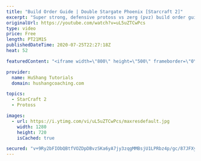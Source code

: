 ```yaml
---
title: "Build Order Guide | Double Stargate Phoenix [Starcraft 2]"
excerpt: "Super strong, defensive protoss vs zerg (pvz) build order guide. This opening is going to give you incredible map control over zerg in the mid-game, letting you scout exactly what is coming your way and making it easy to feel in control of the game. This build also completely owns mutalisk transitions"
originalUrl: https://youtube.com/watch?v=uL5uZTCwPcs
type: video
price: Free
length: PT21M1S
publishedDateTime: 2020-07-25T22:27:18Z
heat: 52

featuredContent: "<iframe width=\"800\" height=\"500\" frameborder=\"0\" src=\"https://www.youtube.com/embed/uL5uZTCwPcs\" allow=\"accelerometer; autoplay; encrypted-media; gyroscope; picture-in-picture\" allowfullscreen></iframe>"

provider:
  name: HuShang Tutorials
  domain: hushangcoaching.com

topics:
  - StarCraft 2
  - Protoss

images:
  - url: https://i.ytimg.com/vi/uL5uZTCwPcs/maxresdefault.jpg
    width: 1280
    height: 720
    isCached: true

secured: "v+9Ry2bFIObQBtfVOZDpDBvzSKa6yA7jy3zqgMMBsjU1LPRbz4p/gc/87JFXyRlJ4QiPUFJn+bo6iHcmT15U1hWdtIRMSvlDenwnY6KgK1XOhP2WZr3Hc5SP8TS1eKIj4XxLkR+cFA+RniLSPml65gX2egNLVa6hWOf7MasW5xxMgrNyzQmcu7rxEn2B92CYANBMPsDhrXQ/s0oA104MM0+tONDLpKe0WCu1QCcT4SPN++KRzh9GlpMGUGikJ73cWS0bvuqSk+/OTovAlD5yNTCyGJ1xYOG2Zv0d/gVCpM1z4srbEC2DdAf7vW0aXBfVOyq7AlmdKFDrGqW2/1Z5Jvd1TZwWavOgjEDEFYFK9+L0h/BFLmpT/XZu8vgXjuK2y1hQfGlK/gEyFAHhMWEOYm1UpiZQ9Z2Klp/fc7DM6xk=;+Doa0xbX/gjN4aSqBUsLfw=="
---
```


